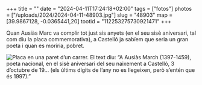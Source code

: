 +++
title = ""
date = "2024-04-11T17:24:18+02:00"
tags = ["fotos"]
photos = ["/uploads/2024/2024-04-11-48903.jpg"]
slug = "48903"
map = [39.9867128, -0.0365441,20]
tootid = "112253275730921471"
+++

Quan Ausiàs Marc va complir tot just sis anyets (en el seu sisè aniversari, tal com diu la placa commemorativa), a Castelló ja sabíem que seria un gran poeta i quan es moriria, pobret.

<img alt="Placa en una paret d’un carrer. El text diu: “A Ausiàs March (1397-1459), poeta nacional, en el sisè aniversari del seu naixement a Castelló, 3 d’octubre de 19… (els últims dígits de l’any no es llegeixen, però s’entén que és 1997).”" src="/uploads/2024/2024-04-11-48903.jpg">
